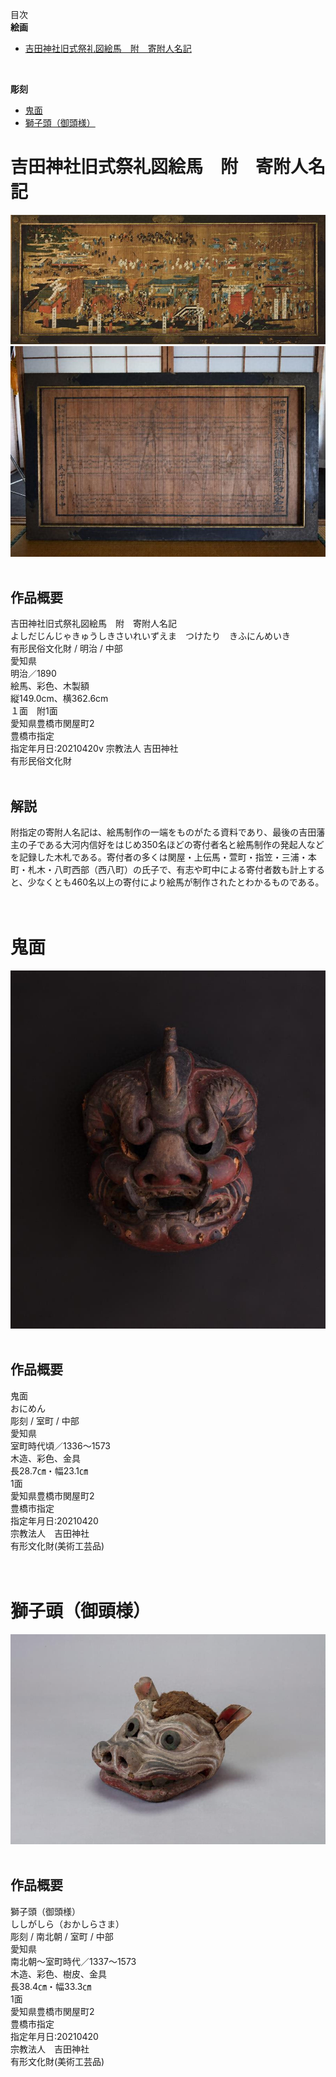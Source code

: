 目次<br>
**絵画**<br>
* [吉田神社旧式祭礼図絵馬　附　寄附人名記](#吉田神社旧式祭礼図絵馬-附-寄附人名記)<br>
<br>

**彫刻**<br>
* [鬼面](#鬼面)<br>
* [獅子頭（御頭様）](#獅子頭御頭様)<br>

# 吉田神社旧式祭礼図絵馬　附　寄附人名記<br>
![](/img/0001.jpg)<br>
![](/img/0002.jpg)<br>
<br>

## 作品概要<br>
吉田神社旧式祭礼図絵馬　附　寄附人名記<br>
よしだじんじゃきゅうしきさいれいずえま　つけたり　きふにんめいき<br>
有形民俗文化財 / 明治 / 中部<br>
愛知県<br>
明治／1890<br>
絵馬、彩色、木製額<br>
縦149.0cm、横362.6cm<br>
１面　附1面<br>
愛知県豊橋市関屋町2<br>
豊橋市指定<br>
指定年月日:20210420v
宗教法人 吉田神社<br>
有形民俗文化財<br>
<br>

## 解説<br>
附指定の寄附人名記は、絵馬制作の一端をものがたる資料であり、最後の吉田藩主の子である大河内信好をはじめ350名ほどの寄付者名と絵馬制作の発起人などを記録した木札である。寄付者の多くは関屋・上伝馬・萱町・指笠・三浦・本町・札木・八町西部（西八町）の氏子で、有志や町中による寄付者数も計上すると、少なくとも460名以上の寄付により絵馬が制作されたとわかるものである。<br>
<br><br>

# 鬼面<br>
![](/img/0003.jpg)<br>
<br>

## 作品概要<br>
鬼面<br>
おにめん<br>
彫刻 / 室町 / 中部<br>
愛知県<br>
室町時代頃／1336～1573<br>
木造、彩色、金具<br>
長28.7㎝・幅23.1㎝<br>
1面<br>
愛知県豊橋市関屋町2<br>
豊橋市指定<br>
指定年月日:20210420<br>
宗教法人　吉田神社<br>
有形文化財(美術工芸品)<br>
<br><br>

# 獅子頭（御頭様）
![](/img/0004.jpg)<br>
<br>

## 作品概要<br>
獅子頭（御頭様）<br>
ししがしら（おかしらさま）<br>
彫刻 / 南北朝 / 室町 / 中部<br>
愛知県<br>
南北朝～室町時代／1337～1573<br>
木造、彩色、樹皮、金具<br>
長38.4㎝・幅33.3㎝<br>
1面<br>
愛知県豊橋市関屋町2<br>
豊橋市指定<br>
指定年月日:20210420<br>
宗教法人　吉田神社<br>
有形文化財(美術工芸品)<br>
<br><br>